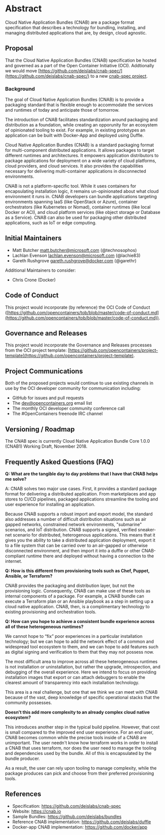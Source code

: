 # Abstract

Cloud Native Application Bundles (CNAB) are a package format specification that describes a technology for bundling, installing, and managing distributed applications that are, by design, cloud agnostic.

## Proposal

That the Cloud Native Application Bundles (CNAB) specification be hosted and governed as a part of the Open Container Initiative (OCI). Addtionally we would move [https://github.com/deislabs/cnab-spec/](https://github.com/deislabs/cnab-spec/) to a new [cnab-spec project](https://github.com/opencontainers/cnab-spec).

### Background 

The goal of Cloud Native Application Bundles (CNAB) is to provide a packaging standard that is flexible enough to accommodate the services and runtimes of today and anticipate those of tomorrow. 

The introduction of CNAB facilitates standardization around packaging and distribution as a foundation, while creating an opporunity for an ecosystem of opinionated tooling to exist. For example, in existing prototypes an application can be built with Docker-App and deployed using Duffle.

Cloud Native Application Bundles (CNAB) is a standard packaging format for multi-component distributed applications. It allows packages to target different runtimes and architectures. It empowers application distributors to package applications for deployment on a wide variety of cloud platforms, cloud providers, and cloud services. It also provides the capabilities necessary for delivering multi-container applications in disconnected environments.

CNAB is not a platform-specific tool. While it uses containers for encapsulating installation logic, it remains un-opinionated about what cloud environment it runs in. CNAB developers can bundle applications targeting environments spanning IaaS (like OpenStack or Azure), container orchestrators (like Kubernetes or Nomad), container runtimes (like local Docker or ACI), and cloud platform services (like object storage or Database as a Service). CNAB can also be used for packaging other distributed applications, such as IoT or edge computing.

## Initial Maintainers

* Matt Butcher <matt.butcher@microsoft.com> (@technosophos)
* Lachlan Evenson <lachlan.evenson@microsoft.com> (@lachie83)
* Gareth Rushgrove <gareth.rushgrove@docker.com> (@garethr)

Additional Maintainers to consider:

* Chris Crone (Docker)

## Code of Conduct

This project would incorporate (by reference) the OCI Code of Conduct ([https://github.com/opencontainers/tob/blob/master/code-of-conduct.md](https://github.com/opencontainers/tob/blob/master/code-of-conduct.md)).

## Governance and Releases

This project would incorporate the Governance and Releases processes from the OCI project template: [https://github.com/opencontainers/project-template](https://github.com/opencontainers/project-template).

## Project Communications

Both of the proposed projects would continue to use existing channels in use by the OCI developer community for communication including:

* GitHub for issues and pull requests
* The dev@opencontainers.org email list
* The monthly OCI developer community conference call
* The #OpenContainers freenode IRC channel

## Versioning / Roadmap

The CNAB spec is currently Cloud Native Application Bundle Core 1.0.0 (CNAB1) Working Draft, November 2018.

## Frequently Asked Questions (FAQ)

**Q: What are the tangible day to day problems that I have that CNAB helps me solve?**

A: CNAB solves two major use cases. First, it provides a standard package format for delivering a distributed application. From marketplaces and app stores to CI/CD pipelines, packaged applications streamline the tooling and user experience for installing an application.

Because CNAB supports a robust import and export model, the standard also addresses a number of difficult distribution situations such as air gapped networks, constrained network environments, "submarine" scenarios, and IoT distribution. CNAB supports a signed, verified sneaker-net scenario for distributed, heterogenous applications.  This means that it gives you the ability to take a distributed application deployment, export it to a file system that can be carried over to an air-gapped or otherwise disconnected environment, and then import it into a duffle or other CNAB-compliant runtime there and deployed without having a connection to the internet.

**Q: How is this different from provisioning tools such as Chef, Puppet, Ansible, or Terraform?**

CNAB provides the packaging and distribution layer, but not the provisioning logic. Consequently, CNAB can make use of these tools as internal components of a package. For example, a CNAB bundle can execute a Terraform plan or an Ansible playbook as a step in setting up a cloud native application. CNAB, then, is a complimentary technology to existing provisioning and orchestration tools.

**Q: How can you hope to achieve a consistent bundle experience across all of these heterogeneous runtimes?**
 
We cannot hope to “fix” poor experiences in a particular installation technology; but we can hope to add the network effect of a common and widespread tool ecosystem to them, and we can hope to add features such as digital signing and verification to them that they may not possess now.  
 
The most difficult area to improve across all these heterogeneous runtimes is not installation or uninstallation, but rather the upgrade, introspection, and debugging of the overall experience. Here we intend to focus on providing installation images that export or can attach debuggers to enable the clearest amount of transparency into each installation technology.  
 
This area is a real challenge, but one that we think we can meet with CNAB because of the vast, deep knowledge of specific operational stacks that the community possesses.   

**Doesn't this add more complexity to an already complex cloud native ecosystem?**

This introduces another step in the typical build pipeline. However, that cost is small compared to the improved end user experience. For an end user, CNAB becomes common while the precise tools inside of a CNAB are unimportant. The user needn't know how terraform works in order to install a CNAB that uses terraform, nor does the user need to manage the tooling and dependencies used by the bundle. All of this is encapsulated by the bundle producer.

As a result, the user can rely upon tooling to manage complexity, while the package produces can pick and choose from their preferred provisioning tools.

## References

* Specification: https://github.com/deislabs/cnab-spec
* Website: https://cnab.io
* Sample Bundles: https://github.com/deislabs/bundles
* Reference CNAB implementation: https://github.com/deislabs/duffle
* Docker-app CNAB implementation: https://github.com/docker/app

